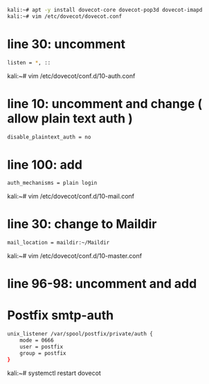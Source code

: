 ```bash
kali:~# apt -y install dovecot-core dovecot-pop3d dovecot-imapd
kali:~# vim /etc/dovecot/dovecot.conf
```
# line 30: uncomment
```bash
listen = *, ::
```
kali:~# vim /etc/dovecot/conf.d/10-auth.conf

# line 10: uncomment and change ( allow plain text auth )
```bash
disable_plaintext_auth = no
```
# line 100: add
```bash
auth_mechanisms = plain login
```
kali:~# vim /etc/dovecot/conf.d/10-mail.conf

# line 30: change to Maildir
```bash
mail_location = maildir:~/Maildir
```
kali:~# vim /etc/dovecot/conf.d/10-master.conf

# line 96-98: uncomment and add

# Postfix smtp-auth
```bash
unix_listener /var/spool/postfix/private/auth {
    mode = 0666
    user = postfix
    group = postfix
}
```
kali:~# systemctl restart dovecot 
